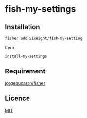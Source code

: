 # fish-my-settings

## Installation

```
fisher add Sixeight/fish-my-setting
```

then

```
install-my-settings
```

## Requirement

[jorgebucaran/fisher](https://github.com/jorgebucaran/fisher)

## Licence

[MIT](https://github.com/Sixeight/alfred-workflow-search-rubygems/blob/master/LICENSE)
